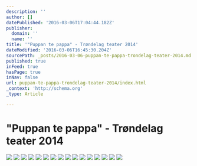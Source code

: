 ```yaml
---
description: ''
author: []
datePublished: '2016-03-06T17:04:44.182Z'
publisher:
  domain: ''
  name: ''
title: '"Puppan te pappa" - Trøndelag teater 2014'
dateModified: '2016-03-06T16:45:30.204Z'
sourcePath: _posts/2016-03-06-puppan-te-pappa-trondelag-teater-2014.md
published: true
inFeed: true
hasPage: true
inNav: false
url: puppan-te-pappa-trondelag-teater-2014/index.html
_context: 'http://schema.org'
_type: Article

---
```

# "Puppan te pappa" - Trøndelag teater 2014
![](https://the-grid-user-content.s3-us-west-2.amazonaws.com/297d8ece-0422-43bd-9208-55add0d7ccb2.png)
![](https://the-grid-user-content.s3-us-west-2.amazonaws.com/a8494202-08d1-457c-851e-565b768ea529.png)
![](https://the-grid-user-content.s3-us-west-2.amazonaws.com/273987e6-49cb-48b2-964b-c839f30c907d.png)
![](https://the-grid-user-content.s3-us-west-2.amazonaws.com/0b850206-e8ef-4e78-991c-77455d600eb6.png)
![](https://the-grid-user-content.s3-us-west-2.amazonaws.com/94372ba3-0785-40b1-949b-a24d546b6b52.png)
![](https://the-grid-user-content.s3-us-west-2.amazonaws.com/a78066c5-fff1-4fd6-a0ac-a0ab39d11389.png)
![](https://the-grid-user-content.s3-us-west-2.amazonaws.com/a6949354-645e-48e6-a4b4-4898771fded3.png)
![](https://the-grid-user-content.s3-us-west-2.amazonaws.com/fc529700-6719-48ae-9421-cac9b3ea3370.png)
![](https://the-grid-user-content.s3-us-west-2.amazonaws.com/1f6a5e52-33e3-412f-a2bd-59a113c1a67a.png)
![](https://the-grid-user-content.s3-us-west-2.amazonaws.com/4301b2aa-7163-4ec7-af0d-76aca09f6fc3.png)
![](https://the-grid-user-content.s3-us-west-2.amazonaws.com/2f69d913-8a47-4f2c-96ee-0ab87bd9772f.png)
![](https://the-grid-user-content.s3-us-west-2.amazonaws.com/78f3ecff-baf9-461b-b640-812e6bd46380.png)
![](https://the-grid-user-content.s3-us-west-2.amazonaws.com/ca28290f-d415-494a-97be-87b86b548852.png)
![](https://the-grid-user-content.s3-us-west-2.amazonaws.com/e8804d44-ae34-4b93-85de-6870b44e21c5.png)
![](https://the-grid-user-content.s3-us-west-2.amazonaws.com/4755c5e1-c943-4f74-91c7-8607491e3f5b.png)
![](https://the-grid-user-content.s3-us-west-2.amazonaws.com/47741878-2b38-426d-9d8f-2ed8606171cc.png)